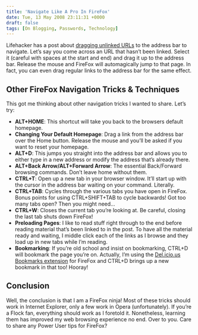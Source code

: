 ```yaml
---
title: 'Navigate Like A Pro In FireFox'
date: Tue, 13 May 2008 23:11:31 +0000
draft: false
tags: [On Blogging, Passwords, Technology]
---
```


Lifehacker has a post about [dragging unlinked URLs](http://www.lifehacker.com/software/firefox/firefox-quick-tip-drag-and-drop-url-text-225931.php) to the address bar to navigate. Let’s say you come across an URL that hasn’t been linked. Select it (careful with spaces at the start and end) and drag it up to the address bar. Release the mouse and FireFox will automagically jump to that page. In fact, you can even drag regular links to the address bar for the same effect.

Other FireFox Navigation Tricks & Techniques
--------------------------------------------

This got me thinking about other navigation tricks I wanted to share. Let’s try:

*   **ALT+HOME**: This shortcut will take you back to the browsers default homepage.
*   **Changing Your Default Homepage**: Drag a link from the address bar over the Home button. Release the mouse and you’ll be asked if you want to reset your homepage.
*   **ALT+D**: This jumps you straight into the address bar and allows you to either type in a new address or modify the address that’s already there.
*   **ALT+Back Arrow/ALT+Forward Arrow**: The essential Back/Forward browsing commands. Don’t leave home without them.
*   **CTRL+T**: Open up a new tab in your browser window. It’ll start up with the cursor in the address bar waiting on your command. Literally.
*   **CTRL+TAB**: Cycles through the various tabs you have open in FireFox. Bonus points for using CTRL+SHIFT+TAB to cycle backwards! Got too many tabs open? Then you might need…
*   **CTRL+W**: Closes the current tab you’re looking at. Be careful, closing the last tab shuts down FireFox!
*   **Preloading Pages**: I like to read stuff right through to the end before reading material that’s been linked to in the post. To have all the material ready and waiting, I middle click each of the links as I browse and they load up in new tabs while I’m reading.
*   **Bookmarking**: If you’re old school and insist on bookmarking, CTRL+D will bookmark the page you’re on. Actually, I’m using the [Del.icio.us Bookmarks extension](https://addons.mozilla.org/en-US/firefox/addon/add-to-delicious/) for FireFox and CTRL+D brings up a new bookmark in that too! Hooray!

Conclusion
----------

Well, the conclusion is that I am a FireFox ninja! Most of these tricks should work in Internet Explorer, only a few work in Opera (unfortunately). If you’re a Flock fan, everything should work as I foretold it. Nonetheless, learning them has improved my web browsing experience no end. Over to you. Care to share any Power User tips for FireFox?